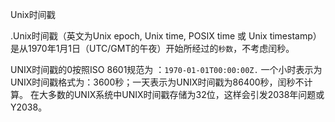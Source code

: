 Unix时间戳

.Unix时间戳（英文为Unix epoch, Unix time, POSIX time 或 Unix timestamp）是从1970年1月1日（UTC/GMT的午夜）开始所经过的`秒数`，不考虑闰秒。

UNIX时间戳的0按照ISO 8601规范为 ：`1970-01-01T00:00:00Z.`
一个小时表示为UNIX时间戳格式为：3600秒；一天表示为UNIX时间戳为86400秒，闰秒不计算。
在大多数的UNIX系统中UNIX时间戳存储为32位，这样会引发2038年问题或Y2038。